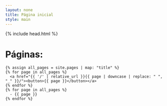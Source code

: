 ```yaml
---
layout: none
title: Página inicial
style: main
---
```


{% include head.html %}
<body>
  <h1>Páginas:</h1>
  <div class="centralizado">
    <!--{% for page in site.data.pages %}
      <a href="{{ '/' | relative_url }}{{ page | downcase | replace: " ", "_" }}/"><button>{{ page }}</button></a>
    {% endfor %}-->

    {% assign all_pages = site.pages | map: "title" %}
    {% for page in all_pages %}
      <a href="{{ '/' | relative_url }}{{ page | downcase | replace: " ", "_" }}/"><button>{{ page }}</button></a>
    {% endfor %}
    {% for page in all_pages %}
      - {{ page }}
    {% endfor %}
  </div>
</body>
